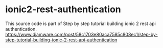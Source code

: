# ionic2-rest-authentication
This source code is part of Step by step tutorial building ionic 2 rest api authentication. https://www.djamware.com/post/58c1703e80aca7585c808ec1/step-by-step-tutorial-building-ionic-2-rest-api-authentication
